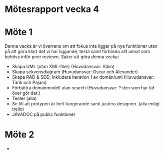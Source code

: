 # Mötesrapport vecka 4
# Möte 1
Denna vecka är vi överrens om att fokus inte ligger på nya funktioner utan på att göra klart det vi har liggande, testa samt förbreda allt annat som behövs inför peer reviewn. 
Saker att göra denna vecka:
* Skapa UML (utan XML-filer) (Huvudansvar: Albin)
* Skapa sekvensdiagram (Huvudansvar: Oscar och Alexander)
* Skapa RAD & SDD, inkludera iteration 1 av domän/uml (Huvudansvar: Tarik och Pajam)
* Förbättra domänmodell utan search (Huvudansvar: ? den som har tid över gör det.)
* Tester (alla)
* Se till att protypen är helt fungerande samt justera designen. (alla enligt trello)
* JAVADOC på public funktioner


# Möte 2
* 
